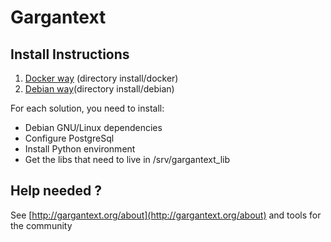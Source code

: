 Gargantext
==========


## Install Instructions

1) [Docker way](./docker/README.md) (directory install/docker)
2) [Debian way](./debian/README.md)(directory install/debian)

For each solution, you need to install:
- Debian GNU/Linux dependencies
- Configure PostgreSql
- Install Python environment
- Get the libs that need to live in /srv/gargantext_lib


## Help needed ?

See [http://gargantext.org/about](http://gargantext.org/about) and tools for the community

